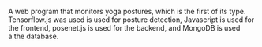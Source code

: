A web program that monitors yoga postures, which is the first of its type.
Tensorflow.js was used is used for posture detection, Javascript is used for the frontend, posenet.js is used for the backend, and MongoDB is used a the database.
